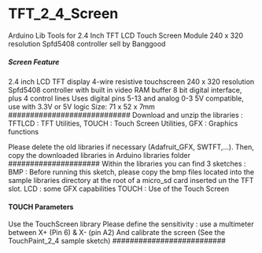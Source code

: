 # TFT_2_4_Screen
Arduino Lib Tools for 2.4 Inch TFT LCD Touch Screen Module 240 x 320 resolution Spfd5408 controller sell by Banggood
##### Screen Feature #####
2.4 inch LCD TFT display
4-wire resistive touchscreen
240 x 320 resolution
Spfd5408 controller with built in video RAM buffer
8 bit digital interface, plus 4 control lines
Uses digital pins 5-13 and analog 0-3
5V compatible, use with 3.3V or 5V logic
Size: 71 x 52 x 7mm
############################
Download and unzip the libraries :
TFTLCD : TFT Utilities,
TOUCH : Touch Screen Utilities,
GFX : Graphics functions

Please delete the old libraries if necessary (Adafruit_GFX, SWTFT,…). Then, copy the downloaded libraries in Arduino libraries folder
#####################
Within the libraries you can find 3 sketches :
BMP : Before running this sketch, please copy the bmp files located into the sample libraries directory at the root of a micro_sd card inserted un the TFT slot.
LCD : some GFX capabilities
TOUCH : Use of the Touch Screen
#### TOUCH Parameters ####
Use the TouchScreen library
Please define the sensitivity : use a multimeter between X+ (Pin 6) & X- (pin A2)
And calibrate the screen (See the TouchPaint_2_4 sample sketch)
##########################


